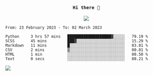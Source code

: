 <h4 align="center"><samp> Hi there 👋  </samp></h4>

<p align="center">
  
  <a href="https://github.com/bznick98">
    <img align="center" src="https://github-readme-stats.vercel.app/api?username=bznick98&&count_private=true&hide=issues,prs,contribs&show_icons=true&theme=gruvbox" />
  </a>
  
  <!--START_SECTION:waka-->

```text
From: 23 February 2023 - To: 02 March 2023

Python     3 hrs 57 mins   ███████████████████▓░░░░░   79.19 %
SCSS       45 mins         ███▓░░░░░░░░░░░░░░░░░░░░░   15.29 %
Markdown   11 mins         █░░░░░░░░░░░░░░░░░░░░░░░░   03.81 %
CSV        2 mins          ▒░░░░░░░░░░░░░░░░░░░░░░░░   00.81 %
HTML       1 min           ░░░░░░░░░░░░░░░░░░░░░░░░░   00.50 %
Text       0 secs          ░░░░░░░░░░░░░░░░░░░░░░░░░   00.21 %
```

<!--END_SECTION:waka-->
  
 
</p>

![](https://visitor-badge.glitch.me/badge?page_id=bznick98.bznick98)
